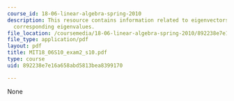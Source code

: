 ```yaml
---
course_id: 18-06-linear-algebra-spring-2010
description: This resource contains information related to eigenvectors and their
  corresponding eigenvalues.
file_location: /coursemedia/18-06-linear-algebra-spring-2010/892238e7e16a658abd5813bea8399170_MIT18_06S10_exam2_s10.pdf
file_type: application/pdf
layout: pdf
title: MIT18_06S10_exam2_s10.pdf
type: course
uid: 892238e7e16a658abd5813bea8399170

---
```

None